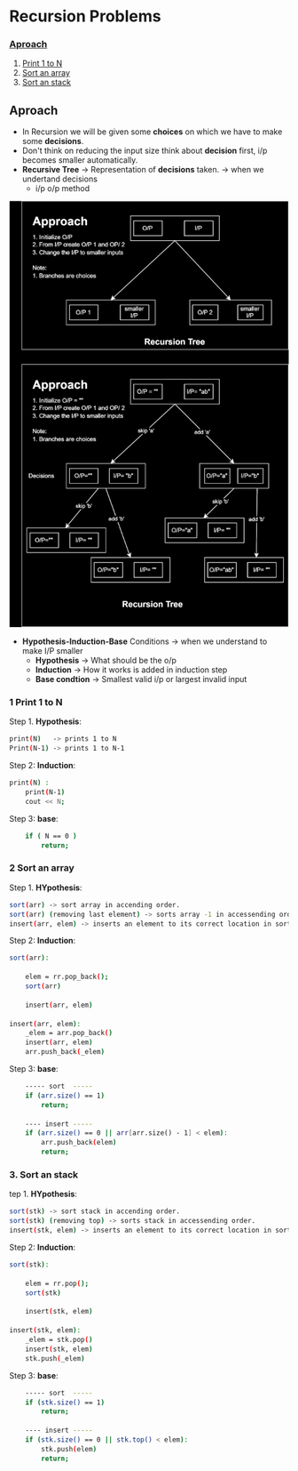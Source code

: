 # Recursion Problems

### [Aproach](#Aproach)
 1. [Print 1 to N](#1-print-1-to-n)
 1. [Sort an array](#2-sort-an-array)
 1. [Sort an stack](#3-sort-an-stack)


## Aproach
* In Recursion we will be given some __choices__ on which we have to make some __decisions__.
* Don't think on reducing the input size think about __decision__ first, i/p becomes smaller automatically.
* __Recursive Tree__ -> Representation of __decisions__ taken. -> when we undertand decisions
    * i/p o/p method 

![recursion_tree](recursion_tree.svg)

* __Hypothesis-Induction-Base__ Conditions -> when we understand to make I/P smaller
    * __Hypothesis__ -> What should be the o/p
    * __Induction__  -> How it works is added in induction step
    * __Base condtion__ ->  Smallest valid i/p  or largest invalid input

### 1 Print 1 to N

Step 1. __Hypothesis__:
```bash
print(N)   -> prints 1 to N
Print(N-1) -> prints 1 to N-1
```

Step 2: __Induction__:
```bash
print(N) :
    print(N-1)
    cout << N;
```

Step 3: __base__:
```bash
    if ( N == 0 )
        return;
```

### 2 Sort an array

Step 1. __HYpothesis__:
```bash
sort(arr) -> sort array in accending order.
sort(arr) (removing last element) -> sorts array -1 in accessending order.
insert(arr, elem) -> inserts an element to its correct location in sorted array.
```

Step 2: __Induction__:
```bash
sort(arr):

    elem = rr.pop_back();
    sort(arr)

    insert(arr, elem)

insert(arr, elem):
    _elem = arr.pop_back()
    insert(arr, elem)
    arr.push_back(_elem)
```

Step 3: __base__:
```bash
    ----- sort  -----
    if (arr.size() == 1)
        return;

    ---- insert -----
    if (arr.size() == 0 || arr[arr.size() - 1] < elem):
        arr.push_back(elem)
        return;
```

### 3. Sort an stack
tep 1. __HYpothesis__:
```bash
sort(stk) -> sort stack in accending order.
sort(stk) (removing top) -> sorts stack in accessending order.
insert(stk, elem) -> inserts an element to its correct location in sorted stk.
```

Step 2: __Induction__:
```bash
sort(stk):

    elem = rr.pop();
    sort(stk)

    insert(stk, elem)

insert(stk, elem):
    _elem = stk.pop()
    insert(stk, elem)
    stk.push(_elem)
```

Step 3: __base__:
```bash
    ----- sort  -----
    if (stk.size() == 1)
        return;

    ---- insert -----
    if (stk.size() == 0 || stk.top() < elem):
        stk.push(elem)
        return;
```